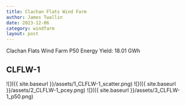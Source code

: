 ```yaml
---
title: Clachan Flats Wind Farm
author: James Twallin
date: 2023-12-06
category: windfarm
layout: post
---
```

Clachan Flats Wind Farm P50 Energy Yield: 18.01 GWh

CLFLW-1
-------------
![]({{ site.baseurl }}/assets/1_CLFLW-1_scatter.png)
![]({{ site.baseurl }}/assets/2_CLFLW-1_pcey.png)
![]({{ site.baseurl }}/assets/3_CLFLW-1_p50.png)


